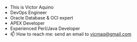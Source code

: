 - This is Victor Aquino
- DevOps Engineer
- Oracle Database & OCI expert
- APEX Developer
- Experienced Perl/Java Developer
- 📫 How to reach me: send an email to vicmaq@gmail.com

<!---
vicmaq/vicmaq is a ✨ special ✨ repository because its `README.md` (this file) appears on your GitHub profile.
You can click the Preview link to take a look at your changes.
--->
